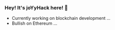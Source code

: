 ### Hey! It's joYyHack here! 👋

- Currently working on blockchain development ...
- Bullish on Ethereum ...

